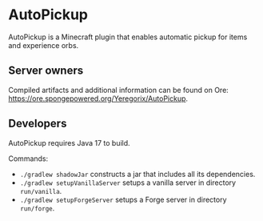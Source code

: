 # AutoPickup

AutoPickup is a Minecraft plugin that enables automatic pickup for items and experience orbs.

## Server owners

Compiled artifacts and additional information can be found on Ore: https://ore.spongepowered.org/Yeregorix/AutoPickup.

## Developers

AutoPickup requires Java 17 to build.

Commands:

- `./gradlew shadowJar` constructs a jar that includes all its dependencies.
- `./gradlew setupVanillaServer` setups a vanilla server in directory `run/vanilla`.
- `./gradlew setupForgeServer` setups a Forge server in directory `run/forge`.
